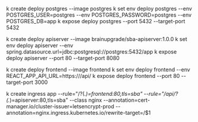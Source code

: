 k create deploy postgres   --image postgres
k set env deploy postgres --env POSTGRES_USER=postgres --env POSTGRES_PASSWORD=postgres --env POSTGRES_DB=app
k expose deploy postgres --port 5432 --target-port 5432

k create deploy apiserver --image brainupgrade/sba-apiserver:1.0.0
k set env deploy apiserver --env spring.datasource.url=jdbc:postgresql://postgres:5432/app
k expose deploy apiserver --port 80 --target-port 8080

k create deploy frontend --image frontend
k set env deploy frontend --env REACT_APP_API_URL=https://<your-domain>/api/
k expose deploy frontend --port 80 --target-port 3000

k create ingress app --rule="<your-domain>/?(.*)=frontend:80,tls=sba" --rule="<your-domain>/api/?(.*)=apiserver:80,tls=sba" --class nginx --annotation=cert-manager.io/cluster-issuer=letsencrypt-prod --annotation=nginx.ingress.kubernetes.io/rewrite-target=/\$1  


